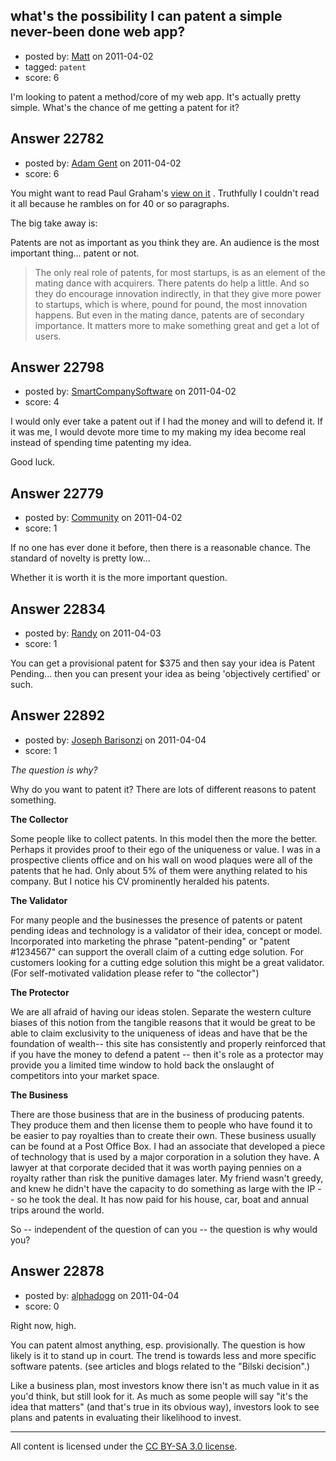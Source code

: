 ## what's the possibility I can patent a simple never-been done web app?

- posted by: [Matt](https://stackexchange.com/users/-1/6969-matt) on 2011-04-02
- tagged: `patent`
- score: 6

I'm looking to patent a method/core of my web app. It's actually pretty simple. What's the chance of me getting a patent for it?


## Answer 22782

- posted by: [Adam Gent](https://stackexchange.com/users/-1/9097-adam-gent) on 2011-04-02
- score: 6

<p>You might want to read Paul Graham's <a href="http://www.paulgraham.com/softwarepatents.html">view on it</a> . Truthfully I couldn't read it all because he rambles on for 40 or so paragraphs.</p>

<p>The big take away is: </p>

<p>Patents are not as important as you think they are. An audience is the most important thing... patent or not. </p>

<blockquote>
  <p>The only real role of patents, for
  most startups, is as an element of the
  mating dance with acquirers. There
  patents do help a little. And so they
  do encourage innovation indirectly, in
  that they give more power to startups,
  which is where, pound for pound, the
  most innovation happens. But even in
  the mating dance, patents are of
  secondary importance. It matters more
  to make something great and get a lot
  of users.</p>
</blockquote>



## Answer 22798

- posted by: [SmartCompanySoftware](https://stackexchange.com/users/-1/1629-smartcompanysoftware) on 2011-04-02
- score: 4

I would only ever take a patent out if I had the money and will to defend it. If it was me, I would devote more time to my making my idea become real instead of spending time patenting my idea.

Good luck.


## Answer 22779

- posted by: [Community](https://stackexchange.com/users/-1/-1-community) on 2011-04-02
- score: 1

If no one has ever done it before, then there is a reasonable chance.  The standard of novelty is pretty low...

Whether it is worth it is the more important question.


## Answer 22834

- posted by: [Randy](https://stackexchange.com/users/-1/8065-randy) on 2011-04-03
- score: 1

You can get a provisional patent for $375 and then say your idea is Patent Pending... then you can present your idea as being 'objectively certified' or such.


## Answer 22892

- posted by: [Joseph Barisonzi](https://stackexchange.com/users/-1/8791-joseph-barisonzi) on 2011-04-04
- score: 1

*The question is why?*

Why do you want to patent it? There are lots of different reasons to patent something. 


**The Collector**

Some people like to collect patents. In this model then the more the better. Perhaps it provides proof to their ego of the uniqueness or value. I was in a prospective clients office and on his wall on wood plaques were all of the patents that he had. Only about 5% of them were anything related to his company. But I notice his CV prominently heralded his patents. 

**The Validator**

For many people and the businesses the presence of patents or patent pending ideas and technology is a validator of their idea, concept or model. Incorporated into marketing the phrase "patent-pending" or "patent #1234567" can support the overall claim of a cutting edge solution. For customers looking for a cutting edge solution this might be a great validator. (For self-motivated validation please refer to "the collector")

**The Protector**

We are all afraid of having our ideas stolen. Separate the western culture biases of this notion from the tangible reasons that it would be great to be able to claim exclusivity to the uniqueness of ideas and have that be the foundation of wealth-- this site has consistently and properly reinforced that if you have the money to defend a patent -- then it's role as a protector may provide you a limited time window to hold back the onslaught  of competitors into your market space.  


**The Business**

There are those business that are in the business of producing patents. They produce them and then license them to people who have found it to be easier to pay royalties than to create their own. These business usually can be found at a Post Office Box. I had an associate that developed a piece of technology that is used by a major corporation in a solution they have. A lawyer at that corporate decided that it was worth paying pennies on a royalty rather than risk the punitive damages later. My friend wasn't greedy, and knew he didn't have the capacity to do something as large with the IP -- so he took the deal. It has now paid for his house, car, boat and annual trips around the world. 


So -- independent of the question of can you -- the question is why would you? 



## Answer 22878

- posted by: [alphadogg](https://stackexchange.com/users/-1/3197-alphadogg) on 2011-04-04
- score: 0

Right now, high. 

You can patent almost anything, esp. provisionally. The question is how likely is it to stand up in court. The trend is towards less and more specific software patents. (see articles and blogs related to the "Bilski decision".)

Like a business plan, most investors know there isn't as much value in it as you'd think, but still look for it. As much as some people will say "it's the idea that matters" (and that's true in its obvious way), investors look to see plans and patents in evaluating their likelihood to invest. 



---

All content is licensed under the [CC BY-SA 3.0 license](https://creativecommons.org/licenses/by-sa/3.0/).

